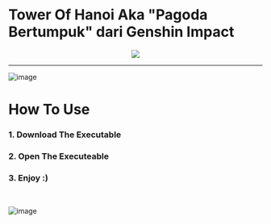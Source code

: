 # Tower Of Hanoi Aka "Pagoda Bertumpuk" dari Genshin Impact
<p align="center">
  <img src="https://user-images.githubusercontent.com/71064059/222914047-d50994db-60d5-4acd-91ec-0efa7cf3064b.png">
</p>

<!--![image](https://user-images.githubusercontent.com/71064059/222914047-d50994db-60d5-4acd-91ec-0efa7cf3064b.png) -->

-----

![image](https://user-images.githubusercontent.com/71064059/222913723-e51d0fb1-998b-4840-b308-a6b6cc91b14e.png)

# How To Use
<h3>1. Download The Executable</h3>
<h3>2. Open The Executeable</h3>
<h3>3. Enjoy :)</h3>
<br>

![image](https://user-images.githubusercontent.com/71064059/222914467-3876aca3-543b-4405-929a-7645b96bbd84.png)


